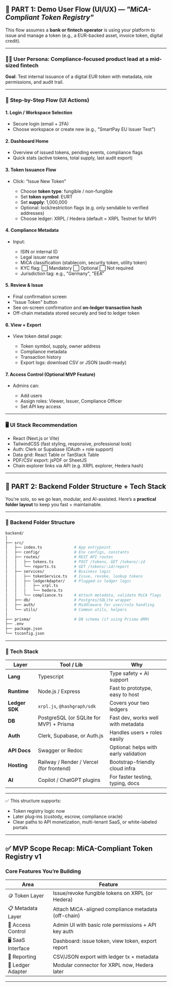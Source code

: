 
## 🎯 PART 1: **Demo User Flow (UI/UX)** — *"MiCA-Compliant Token Registry"*

This flow assumes a **bank or fintech operator** is using your platform to issue and manage a token (e.g., a EUR-backed asset, invoice token, digital credit).

---

### 🧑‍💼 **User Persona**: Compliance-focused product lead at a mid-sized fintech

**Goal**: Test internal issuance of a digital EUR token with metadata, role permissions, and audit trail.

---

### 🧩 **Step-by-Step Flow (UI Actions)**

#### **1. Login / Workspace Selection**

* Secure login (email + 2FA)
* Choose workspace or create new (e.g., "SmartPay EU Issuer Test")

#### **2. Dashboard Home**

* Overview of issued tokens, pending events, compliance flags
* Quick stats (active tokens, total supply, last audit export)

#### **3. Token Issuance Flow**

* Click: “Issue New Token”

  * Choose **token type**: fungible / non-fungible
  * Set **token symbol**: EURT
  * Set **supply**: 1,000,000
  * Optional: lock/restriction flags (e.g. only sendable to verified addresses)
  * Choose ledger: XRPL / Hedera (default = XRPL Testnet for MVP)

#### **4. Compliance Metadata**

* Input:

  * ISIN or internal ID
  * Legal issuer name
  * MiCA classification (stablecoin, security token, utility token)
  * KYC flag: ⬜ Mandatory ⬜ Optional ⬜ Not required
  * Jurisdiction tag: e.g., "Germany", "EEA"

#### **5. Review & Issue**

* Final confirmation screen
* "Issue Token" button
* See on-screen confirmation and **on-ledger transaction hash**
* Off-chain metadata stored securely and tied to ledger token

#### **6. View + Export**

* View token detail page:

  * Token symbol, supply, owner address
  * Compliance metadata
  * Transaction history
  * Export logs: download CSV or JSON (audit-ready)

#### **7. Access Control (Optional MVP Feature)**

* Admins can:

  * Add users
  * Assign roles: Viewer, Issuer, Compliance Officer
  * Set API key access

---

### 🖥️ **UI Stack Recommendation**

* React (Next.js or Vite)
* TailwindCSS (fast styling, responsive, professional look)
* Auth: Clerk or Supabase (OAuth + role support)
* Data grid: React Table or TanStack Table
* PDF/CSV export: jsPDF or SheetJS
* Chain explorer links via API (e.g. XRPL explorer, Hedera hash)

---

## 🧱 PART 2: **Backend Folder Structure + Tech Stack**

You're solo, so we go lean, modular, and AI-assisted. Here’s a **practical folder layout** to keep you fast + maintainable.

---

### 📁 **Backend Folder Structure**

```bash
backend/
│
├── src/
│   ├── index.ts              # App entrypoint
│   ├── config/               # Env configs, constants
│   ├── routes/               # REST API routes
│   │   ├── tokens.ts         # POST /tokens, GET /tokens/:id
│   │   └── reports.ts        # GET /tokens/:id/report
│   ├── services/             # Business logic
│   │   ├── tokenService.ts   # Issue, revoke, lookup tokens
│   │   ├── ledgerAdapter/    # Plugged-in ledger logic
│   │   │   ├── xrpl.ts
│   │   │   └── hedera.ts
│   │   └── compliance.ts     # Attach metadata, validate MiCA flags
│   ├── db/                   # Postgres/SQLite wrapper
│   ├── auth/                 # Middleware for user/role handling
│   └── utils/                # Common utils, helpers
│
├── prisma/                   # DB schema (if using Prisma ORM)
├── .env
├── package.json
└── tsconfig.json
```

---

### 🧰 **Tech Stack**

| Layer          | Tool / Lib                               | Why                                   |
| -------------- | ---------------------------------------- | ------------------------------------- |
| **Lang**       | Typescript                               | Type safety + AI support              |
| **Runtime**    | Node.js / Express                        | Fast to prototype, easy to host       |
| **Ledger SDK** | `xrpl.js`, `@hashgraph/sdk`              | Covers your two ledgers               |
| **DB**         | PostgreSQL (or SQLite for MVP) + Prisma  | Fast dev, works well with metadata    |
| **Auth**       | Clerk, Supabase, or Auth.js              | Handles users + roles easily          |
| **API Docs**   | Swagger or Redoc                         | Optional: helps with early validation |
| **Hosting**    | Railway / Render / Vercel (for frontend) | Bootstrap-friendly cloud infra        |
| **AI**         | Copilot / ChatGPT plugins                | For faster testing, typing, docs      |

---

✅ This structure supports:

* Token registry logic now
* Later plug-ins (custody, escrow, compliance oracle)
* Clear paths to API monetization, multi-tenant SaaS, or white-labeled portals

---




## ✅ MVP Scope Recap: **MiCA-Compliant Token Registry v1**

### Core Features You’re Building

| Area               | Feature                                             |
| ------------------ | --------------------------------------------------- |
| 🪙 Token Layer     | Issue/revoke fungible tokens on XRPL (or Hedera)    |
| 📋 Metadata Layer  | Attach MiCA-aligned compliance metadata (off-chain) |
| 🔐 Access Control  | Admin UI with basic role permissions + API key auth |
| 🖥️ SaaS Interface | Dashboard: issue token, view token, export report   |
| 🧾 Reporting       | CSV/JSON export with ledger tx + metadata           |
| 🔌 Ledger Adapter  | Modular connector for XRPL now, Hedera later        |

---

